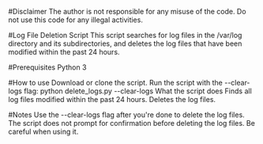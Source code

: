#Disclaimer
The author is not responsible for any misuse of the code. Do not use this code for any illegal activities.

#Log File Deletion Script
This script searches for log files in the /var/log directory and its subdirectories, and deletes the log files that have been modified within the past 24 hours.

#Prerequisites
Python 3

#How to use
Download or clone the script.
Run the script with the --clear-logs flag: python delete_logs.py --clear-logs
What the script does
Finds all log files modified within the past 24 hours.
Deletes the log files.

#Notes
Use the --clear-logs flag after you're done to delete the log files.
The script does not prompt for confirmation before deleting the log files. Be careful when using it.
